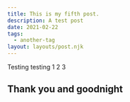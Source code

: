 ```yaml
---
title: This is my fifth post.
description: A test post 
date: 2021-02-22
tags:
  - another-tag
layout: layouts/post.njk
---
```

Testing testing 1 2 3 

## Thank you and goodnight
